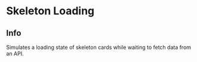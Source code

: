 # Skeleton Loading

## Info
Simulates a loading state of skeleton cards while waiting to fetch data from an API.
